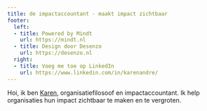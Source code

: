 ```yaml
---
title: de impactaccountant - maakt impact zichtbaar
footer:
  left:
  - title: Powered by Mindt
    url: https://mindt.nl
  - title: Design door Desenzo
    url: https://desenzo.nl
  right:
  - title: Voeg me toe op LinkedIn
    url: https://www.linkedin.com/in/karenandre/
---
```

Hoi, ik ben <a href="https://www.linkedin.com/in/karenandre/" target="_blank">Karen</a>, organisatiefilosoof en impactaccountant. Ik help organisaties hun impact zichtbaar te maken en te vergroten.
